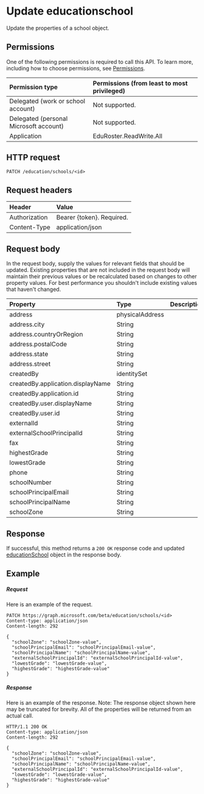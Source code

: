 # Update educationschool

Update the properties of a school object.

## Permissions
One of the following permissions is required to call this API. To learn more, including how to choose permissions, see [Permissions](../../../concepts/permissions_reference.md).

|Permission type      | Permissions (from least to most privileged)              |
|:--------------------|:---------------------------------------------------------|
|Delegated (work or school account) |  Not supported.  |
|Delegated (personal Microsoft account) |  Not supported.  |
|Application | EduRoster.ReadWrite.All |

## HTTP request
<!-- { "blockType": "ignored" } -->
```http
PATCH /education/schools/<id>
```
## Request headers
| Header       | Value |
|:---------------|:--------|
| Authorization  | Bearer {token}. Required.  |
| Content-Type  | application/json  |

## Request body
In the request body, supply the values for relevant fields that should be updated. Existing properties that are not included in the request body will maintain their previous values or be recalculated based on changes to other property values. For best performance you shouldn't include existing values that haven't changed.

| Property	   | Type	|Description|
|:---------------|:--------|:----------|
|address|physicalAddress||
|address.city|String||
|address.countryOrRegion|String||
|address.postalCode|String||
|address.state|String||
|address.street|String||
|createdBy|identitySet||
|createdBy.application.displayName|String||
|createdBy.application.id|String||
|createdBy.user.displayName|String||
|createdBy.user.id|String||
|externalId|String||
|externalSchoolPrincipalId|String||
|fax|String||
|highestGrade|String||
|lowestGrade|String||
|phone|String||
|schoolNumber|String||
|schoolPrincipalEmail|String||
|schoolPrincipalName|String||
|schoolZone|String||

## Response
If successful, this method returns a `200 OK` response code and updated [educationSchool](../resources/educationschool.md) object in the response body.
## Example
##### Request
Here is an example of the request.
<!-- {
  "blockType": "request",
  "name": "update_educationschool"
}-->
```http
PATCH https://graph.microsoft.com/beta/education/schools/<id>
Content-type: application/json
Content-length: 292

{
  "schoolZone": "schoolZone-value",
  "schoolPrincipalEmail": "schoolPrincipalEmail-value",
  "schoolPrincipalName": "schoolPrincipalName-value",
  "externalSchoolPrincipalId": "externalSchoolPrincipalId-value",
  "lowestGrade": "lowestGrade-value",
  "highestGrade": "highestGrade-value"
}
```
##### Response
Here is an example of the response. Note: The response object shown here may be truncated for brevity. All of the properties will be returned from an actual call.
<!-- {
  "blockType": "response",
  "truncated": true,
  "@odata.type": "microsoft.graph.educationSchool"
} -->
```http
HTTP/1.1 200 OK
Content-type: application/json
Content-length: 292

{
  "schoolZone": "schoolZone-value",
  "schoolPrincipalEmail": "schoolPrincipalEmail-value",
  "schoolPrincipalName": "schoolPrincipalName-value",
  "externalSchoolPrincipalId": "externalSchoolPrincipalId-value",
  "lowestGrade": "lowestGrade-value",
  "highestGrade": "highestGrade-value"
}
```

<!-- uuid: 8fcb5dbc-d5aa-4681-8e31-b001d5168d79
2015-10-25 14:57:30 UTC -->
<!-- {
  "type": "#page.annotation",
  "description": "Update educationschool",
  "keywords": "",
  "section": "documentation",
  "tocPath": ""
}-->